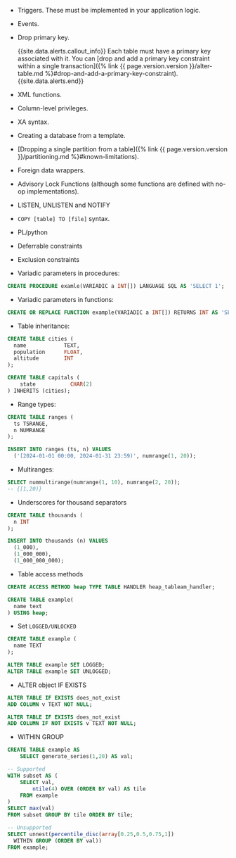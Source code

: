 - Triggers. These must be implemented in your application logic.
- Events.
- Drop primary key.

    {{site.data.alerts.callout_info}}
    Each table must have a primary key associated with it. You can [drop and add a primary key constraint within a single transaction]({% link {{ page.version.version }}/alter-table.md %}#drop-and-add-a-primary-key-constraint).
    {{site.data.alerts.end}}
- XML functions.
- Column-level privileges.
- XA syntax.
- Creating a database from a template.
- [Dropping a single partition from a table]({% link {{ page.version.version }}/partitioning.md %}#known-limitations).
- Foreign data wrappers.
- Advisory Lock Functions (although some functions are defined with no-op implementations).
- LISTEN, UNLISTEN and NOTIFY
- `COPY [table] TO [file]` syntax.
- PL/python
- Deferrable constraints
- Exclusion constraints
- Variadic parameters in procedures:

``` sql
CREATE PROCEDURE examle(VARIADIC a INT[]) LANGUAGE SQL AS 'SELECT 1';
```

- Variadic parameters in functions:

``` sql
CREATE OR REPLACE FUNCTION example(VARIADIC a INT[]) RETURNS INT AS 'SELECT 1' LANGUAGE SQL;
```

- Table inheritance:

``` sql
CREATE TABLE cities (
  name            TEXT,
  population      FLOAT,
  altitude        INT
);

CREATE TABLE capitals (
	state           CHAR(2)
) INHERITS (cities);
```

- Range types:

``` sql
CREATE TABLE ranges (
  ts TSRANGE,
  n NUMRANGE
);

INSERT INTO ranges (ts, n) VALUES
  ('[2024-01-01 00:00, 2024-01-31 23:59)', numrange(1, 20));
```

- Multiranges:

``` sql
SELECT nummultirange(numrange(1, 10), numrange(2, 20));
-- {[1,20)}
```

- Underscores for thousand separators

``` sql
CREATE TABLE thousands (
  n INT
);

INSERT INTO thousands (n) VALUES
  (1_000),
  (1_000_000),
  (1_000_000_000);
```

- Table access methods

``` sql
CREATE ACCESS METHOD heap TYPE TABLE HANDLER heap_tableam_handler;

CREATE TABLE example(
  name text
) USING heap;
```

- Set `LOGGED/UNLOCKED`

``` sql
CREATE TABLE example (
  name TEXT
);

ALTER TABLE example SET LOGGED;
ALTER TABLE example SET UNLOGGED;
```

- ALTER object IF EXISTS

``` sql
ALTER TABLE IF EXISTS does_not_exist
ADD COLUMN v TEXT NOT NULL;

ALTER TABLE IF EXISTS does_not_exist
ADD COLUMN IF NOT EXISTS v TEXT NOT NULL;
```

- WITHIN GROUP

``` sql
CREATE TABLE example AS
	SELECT generate_series(1,20) AS val;

-- Supported
WITH subset AS (
	SELECT val,
		ntile(4) OVER (ORDER BY val) AS tile
	FROM example
)
SELECT max(val)
FROM subset GROUP BY tile ORDER BY tile;

-- Unsupported
SELECT unnest(percentile_disc(array[0.25,0.5,0.75,1])
  WITHIN GROUP (ORDER BY val))
FROM example;
```
